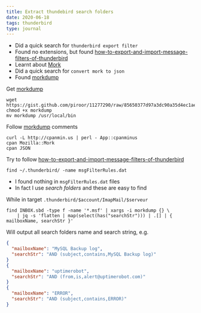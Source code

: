 ```yaml
---
title: Extract thundebird search folders
date: 2020-06-18
tags: thunderbird
type: journal
---
```


- Did a quick search for `thunderbird export filter`
- Found no extensions, but found [how-to-export-and-import-message-filters-of-thunderbird][]
- Learnt about [Mork][]
- Did a quick search for `convert mork to json`
- Found [morkdump][]

Get [morkdump][]

```
wget https://gist.github.com/piroor/11277290/raw/85650377d97a3dc90a35d4ec1aec2239551acf2d/morkdump
chmod +x morkdump
mv morkdump /usr/local/bin
```

Follow [morkdump][] comments

```
curl -L http://cpanmin.us | perl - App::cpanminus
cpan Mozilla::Mork
cpan JSON
```

Try to follow [how-to-export-and-import-message-filters-of-thunderbird][]

```
find ~/.thunderbird/ -name msgFilterRules.dat
```

- I found nothing in `msgFilterRules.dat` files
- In fact I use *search folders* and these are easy to find

While in target `.thunderbird/$account/ImapMail/$serveur`

```
find INBOX.sbd -type f -name '*.msf' | xargs -i morkdump {} \
	| jq -s 'flatten | map(select(has("searchStr"))) | .[] | { mailboxName, searchStr }'
```

Will output all search folders name and search string, e.g.

```json
{
  "mailboxName": "MySQL Backup log",
  "searchStr": "AND (subject,contains,MySQL Backup log)"
}
{
  "mailboxName": "uptimerobot",
  "searchStr": "AND (from,is,alert@uptimerobot.com)"
}
{
  "mailboxName": "ERROR",
  "searchStr": "AND (subject,contains,ERROR)"
}
```

[how-to-export-and-import-message-filters-of-thunderbird]:
	https://www.systutorials.com/how-to-export-and-import-message-filters-of-thunderbird/ "systutorials.com"

[Mork]:
	https://en.wikipedia.org/wiki/Mork_(file_format) "wikipedia.org"

[morkdump]:
	https://gist.github.com/piroor/11277290 "gist.github.com"
